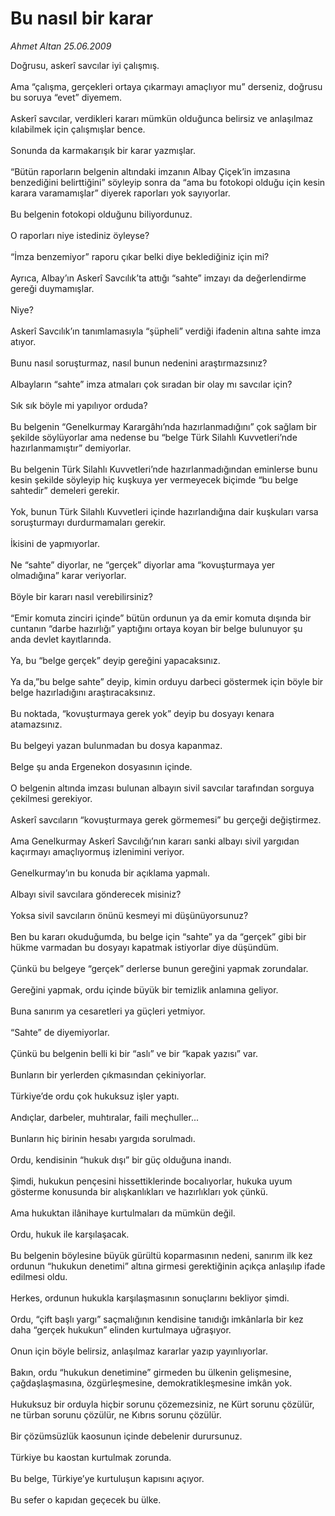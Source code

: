 # Bu nasıl bir karar

*Ahmet Altan 25.06.2009*

<div class="taraf_structure_2col_1zq">
<div class="margen_n">



 <p>Doğrusu, askerî savcılar iyi çalışmış. <br/><br/>Ama “çalışma, gerçekleri ortaya çıkarmayı amaçlıyor mu” derseniz, doğrusu bu soruya “evet” diyemem. <br/><br/>Askerî savcılar, verdikleri kararı mümkün olduğunca belirsiz ve anlaşılmaz kılabilmek için çalışmışlar bence. <br/><br/>Sonunda da karmakarışık bir karar yazmışlar. <br/><br/>“Bütün raporların belgenin altındaki imzanın Albay Çiçek’in imzasına benzediğini belirttiğini” söyleyip sonra da “ama bu fotokopi olduğu için kesin karara varamamışlar” diyerek raporları yok sayıyorlar. <br/><br/>Bu belgenin fotokopi olduğunu biliyordunuz. <br/><br/>O raporları niye istediniz öyleyse? <br/><br/>“İmza benzemiyor” raporu çıkar belki diye beklediğiniz için mi? <br/><br/>Ayrıca, Albay’ın Askerî Savcılık’ta attığı “sahte” imzayı da değerlendirme gereği duymamışlar. <br/><br/>Niye? <br/><br/>Askerî Savcılık’ın tanımlamasıyla “şüpheli” verdiği ifadenin altına sahte imza atıyor. <br/><br/>Bunu nasıl soruşturmaz, nasıl bunun nedenini araştırmazsınız? <br/><br/>Albayların “sahte” imza atmaları çok sıradan bir olay mı savcılar için? <br/><br/>Sık sık böyle mi yapılıyor orduda? <br/><br/>Bu belgenin “Genelkurmay Karargâhı’nda hazırlanmadığını” çok sağlam bir şekilde söylüyorlar ama nedense bu “belge Türk Silahlı Kuvvetleri’nde hazırlanmamıştır” demiyorlar. <br/><br/>Bu belgenin Türk Silahlı Kuvvetleri’nde hazırlanmadığından eminlerse bunu kesin şekilde söyleyip hiç kuşkuya yer vermeyecek biçimde “bu belge sahtedir” demeleri gerekir. <br/><br/>Yok, bunun Türk Silahlı Kuvvetleri içinde hazırlandığına dair kuşkuları varsa soruşturmayı durdurmamaları gerekir. <br/><br/>İkisini de yapmıyorlar. <br/><br/>Ne “sahte” diyorlar, ne “gerçek” diyorlar ama “kovuşturmaya yer olmadığına” karar veriyorlar. <br/><br/>Böyle bir kararı nasıl verebilirsiniz? <br/><br/>“Emir komuta zinciri içinde” bütün ordunun ya da emir komuta dışında bir cuntanın “darbe hazırlığı” yaptığını ortaya koyan bir belge bulunuyor şu anda devlet kayıtlarında. <br/><br/>Ya, bu “belge gerçek” deyip gereğini yapacaksınız. <br/><br/>Ya da,”bu belge sahte” deyip, kimin orduyu darbeci göstermek için böyle bir belge hazırladığını araştıracaksınız. <br/><br/>Bu noktada, “kovuşturmaya gerek yok” deyip bu dosyayı kenara atamazsınız. <br/><br/>Bu belgeyi yazan bulunmadan bu dosya kapanmaz. <br/><br/>Belge şu anda Ergenekon dosyasının içinde. <br/><br/>O belgenin altında imzası bulunan albayın sivil savcılar tarafından sorguya çekilmesi gerekiyor. <br/><br/>Askerî savcıların “kovuşturmaya gerek görmemesi” bu gerçeği değiştirmez. <br/><br/>Ama Genelkurmay Askerî Savcılığı’nın kararı sanki albayı sivil yargıdan kaçırmayı amaçlıyormuş izlenimini veriyor. <br/><br/>Genelkurmay’ın bu konuda bir açıklama yapmalı. <br/><br/>Albayı sivil savcılara gönderecek misiniz? <br/><br/>Yoksa sivil savcıların önünü kesmeyi mi düşünüyorsunuz? <br/><br/>Ben bu kararı okuduğumda, bu belge için “sahte” ya da “gerçek” gibi bir hükme varmadan bu dosyayı kapatmak istiyorlar diye düşündüm. <br/><br/>Çünkü bu belgeye “gerçek” derlerse bunun gereğini yapmak zorundalar. <br/><br/>Gereğini yapmak, ordu içinde büyük bir temizlik anlamına geliyor. <br/><br/>Buna sanırım ya cesaretleri ya güçleri yetmiyor. <br/><br/>“Sahte” de diyemiyorlar. <br/><br/>Çünkü bu belgenin belli ki bir “aslı” ve bir “kapak yazısı” var. <br/><br/>Bunların bir yerlerden çıkmasından çekiniyorlar. <br/><br/>Türkiye’de ordu çok hukuksuz işler yaptı. <br/><br/>Andıçlar, darbeler, muhtıralar, faili meçhuller... <br/><br/>Bunların hiç birinin hesabı yargıda sorulmadı. <br/><br/>Ordu, kendisinin “hukuk dışı” bir güç olduğuna inandı. <br/><br/>Şimdi, hukukun pençesini hissettiklerinde bocalıyorlar, hukuka uyum gösterme konusunda bir alışkanlıkları ve hazırlıkları yok çünkü. <br/><br/>Ama hukuktan ilânihaye kurtulmaları da mümkün değil. <br/><br/>Ordu, hukuk ile karşılaşacak. <br/><br/>Bu belgenin böylesine büyük gürültü koparmasının nedeni, sanırım ilk kez ordunun “hukukun denetimi” altına girmesi gerektiğinin açıkça anlaşılıp ifade edilmesi oldu. <br/><br/>Herkes, ordunun hukukla karşılaşmasının sonuçlarını bekliyor şimdi. <br/><br/>Ordu, “çift başlı yargı” saçmalığının kendisine tanıdığı imkânlarla bir kez daha “gerçek hukukun” elinden kurtulmaya uğraşıyor. <br/><br/>Onun için böyle belirsiz, anlaşılmaz kararlar yazıp yayınlıyorlar. <br/><br/>Bakın, ordu “hukukun denetimine” girmeden bu ülkenin gelişmesine, çağdaşlaşmasına, özgürleşmesine, demokratikleşmesine imkân yok. <br/><br/>Hukuksuz bir orduyla hiçbir sorunu çözemezsiniz, ne Kürt sorunu çözülür, ne türban sorunu çözülür, ne Kıbrıs sorunu çözülür. <br/><br/>Bir çözümsüzlük kaosunun içinde debelenir durursunuz. <br/><br/>Türkiye bu kaostan kurtulmak zorunda. <br/><br/>Bu belge, Türkiye’ye kurtuluşun kapısını açıyor. <br/><br/>Bu sefer o kapıdan geçecek bu ülke.</p>
<br/>
<br/>
<br/>



<br/>


<div id="taraf_not">
</div>

</div>


</div>
